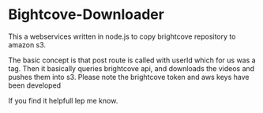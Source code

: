 # Bightcove-Downloader
This a webservices written in node.js to copy brightcove repository to amazon s3. 

The basic concept is that post route is called with userId which for us was a tag. Then it basically queries brightcove api, and downloads the videos and pushes them into s3.  Please note the brightcove token and aws keys have been developed

If you find it helpfull lep me know.

